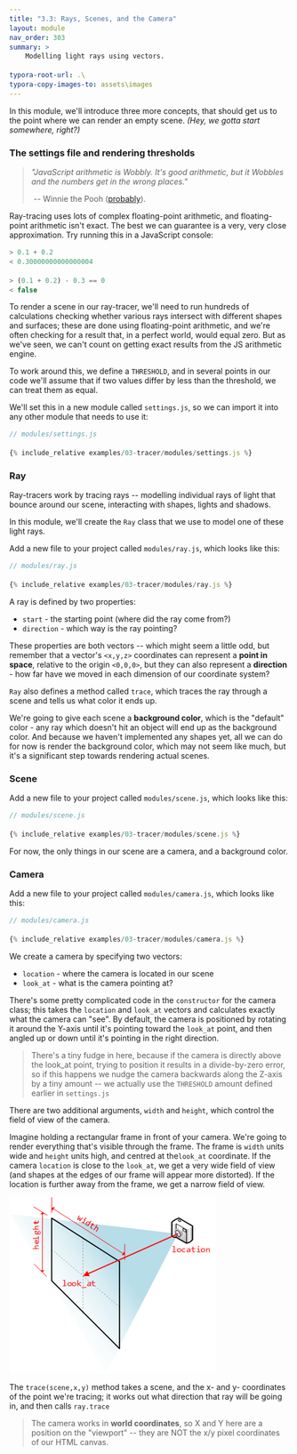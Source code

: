 ```yaml
---
title: "3.3: Rays, Scenes, and the Camera"
layout: module
nav_order: 303
summary: >
    Modelling light rays using vectors.

typora-root-url: .\
typora-copy-images-to: assets\images
---
```


In this module, we'll introduce three more concepts, that should get us to the point where we can render an empty scene. *(Hey, we gotta start somewhere, right?)*

### The settings file and rendering thresholds

> *"JavaScript arithmetic is Wobbly. It's good arithmetic, but it Wobbles and the numbers get in the wrong places."*
>
> ​	-- Winnie the Pooh ([probably](https://en.wikiquote.org/wiki/Spelling)).

Ray-tracing uses lots of complex floating-point arithmetic, and floating-point arithmetic isn't exact. The best we can guarantee is a very, very close approximation. Try running this in a JavaScript console:

```javascript
> 0.1 + 0.2
< 0.30000000000000004

> (0.1 + 0.2) - 0.3 == 0
< false
```

To render a scene in our ray-tracer, we'll need to run hundreds of calculations checking whether various rays intersect with different shapes and surfaces; these are done using floating-point arithmetic, and we're often checking for a result that, in a perfect world, would equal zero. But as we've seen, we can't count on getting exact results from the JS arithmetic engine.

To work around this, we define a `THRESHOLD`, and in several points in our code we'll assume that if two values differ by less than the threshold, we can treat them as equal. 

We'll set this in a new module called `settings.js`, so we can import it into any other module that needs to use it:

```javascript
// modules/settings.js

{% include_relative examples/03-tracer/modules/settings.js %}
```

### Ray

Ray-tracers work by tracing rays -- modelling individual rays of light that bounce around our scene, interacting with shapes, lights and shadows.

In this module, we'll create the `Ray` class that we use to model one of these light rays.

Add a new file to your project called `modules/ray.js`, which looks like this:

```javascript
// modules/ray.js

{% include_relative examples/03-tracer/modules/ray.js %}
```

A ray is defined by two properties:

* `start` - the starting point (where did the ray come from?)
* `direction` - which way is the ray pointing?

These properties are both vectors -- which might seem a little odd, but remember that a vector's `<x,y,z>` coordinates can represent a **point in space**, relative to the origin `<0,0,0>`, but they can also represent a **direction** - how far have we moved in each dimension of our coordinate system?

`Ray` also defines a method called `trace`, which traces the ray through a scene and tells us what color it ends up. 

We're going to give each scene a **background color**, which is the "default" color - any ray which doesn't hit an object will end up as the background color. And because we haven't implemented any shapes yet, all we can do for now is render the background color, which may not seem like much, but it's a significant step towards rendering actual scenes.

### Scene

Add a new file to your project called `modules/scene.js`, which looks like this:

```javascript
// modules/scene.js

{% include_relative examples/03-tracer/modules/scene.js %}
```

For now, the only things in our scene are a camera, and a background color.

### Camera

Add a new file to your project called `modules/camera.js`, which looks like this:

```javascript
// modules/camera.js

{% include_relative examples/03-tracer/modules/camera.js %}
```

We create a camera by specifying two vectors: 

* `location` - where the camera is located in our scene
* `look_at` - what is the camera pointing at?

There's some pretty complicated code in the `constructor` for the camera class; this takes the `location` and `look_at` vectors and calculates exactly what the camera can "see". By default, the camera is positioned by rotating it around the Y-axis until it's pointing toward the `look_at` point, and then angled up or down until it's pointing in the right direction.

> There's a tiny fudge in here, because if the camera is directly above the look_at point, trying to position it results in a divide-by-zero error, so if this happens we nudge the camera backwards along the Z-axis by a tiny amount -- we actually use the `THRESHOLD` amount defined earlier in `settings.js`

There are two additional arguments, `width` and `height`, which control the field of view of the camera.

Imagine holding a rectangular frame in front of your camera. We're going to render everything that's visible through the frame. The frame is `width` units wide and `height` units high, and centred at the`look_at` coordinate. If the camera `location` is close to the `look_at`, we get a very wide field of view (and shapes at the edges of our frame will appear more distorted). If the location is further away from the frame, we get a narrow field of view.

![image-20220319150604912](assets/images/image-20220319150604912.png)

The `trace(scene,x,y)` method takes a scene, and the x- and y- coordinates of the point we're tracing; it works out what direction that ray will be going in, and then calls `ray.trace`

> The camera works in **world coordinates**, so X and Y here are a position on the "viewport" -- they are NOT the x/y pixel coordinates of our HTML canvas. 

